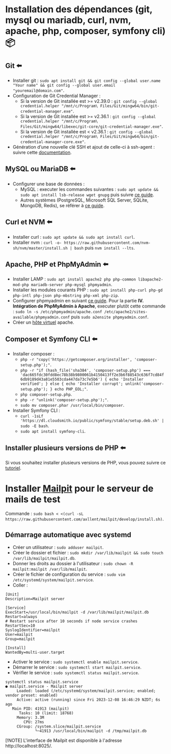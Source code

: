 # Installation des dépendances (git, mysql ou mariadb, curl, nvm, apache, php, composer, symfony cli) 📦

## Git ⬅️

- Installer git : `sudo apt install git && git config --global user.name "Your name" && git config --global user.email "youremail@domain.com"`.
- Configuration de Git Credential Manager :
    - Si la version de Git installée est >= v2.39.0 : `git config --global credential.helper "/mnt/c/Program\ Files/Git/mingw64/bin/git-credential-manager.exe"`.
    - Si la version de Git installée est >= v2.36.1 : `git config --global credential.helper "/mnt/c/Program\ Files/Git/mingw64/libexec/git-core/git-credential-manager.exe"`.
    - Si la version de Git installée est < v2.36.1 : `git config --global credential.helper "/mnt/c/Program\ Files/Git/mingw64/bin/git-credential-manager-core.exe"`.
- Génération d’une nouvelle clé SSH et ajout de celle-ci à ssh-agent : suivre cette [documentation](https://docs.github.com/fr/authentication/connecting-to-github-with-ssh/generating-a-new-ssh-key-and-adding-it-to-the-ssh-agent?platform=linux).

## MySQL ou MariaDB ⬅️

- Configurer une base de données :
    - MySQL : executer les commandes suivantes : `sudo apt update && sudo apt install lsb-release wget gnupg` puis suivre [ce guide](https://dev.mysql.com/doc/mysql-apt-repo-quick-guide/en/).
    - Autres systèmes (PostgreSQL, Microsoft SQL Server, SQLite, MongoDB, Redis), se référer à [ce guide](https://learn.microsoft.com/fr-fr/windows/wsl/tutorials/wsl-database).

## Curl et NVM ⬅️

- Installer curl : `sudo apt update && sudo apt install curl`.
- Installer nvm : `curl -o- https://raw.githubusercontent.com/nvm-sh/nvm/master/install.sh | bash` puis `nvm install --lts`.

## Apache, PHP et PhpMyAdmin ⬅️

- Installer LAMP : `sudo apt install apache2 php php-common libapache2-mod-php mariadb-server php-mysql phpmyadmin`.
- Installer les modules courants PHP : `sudo apt install php-curl php-gd php-intl php-json php-mbstring php-xml php-zip`.
- Configurer phpmyadmin en suivant [ce guide](https://www.it-connect.fr/installer-phpmyadmin-sur-debian-11-et-apache/). Pour la partie **IV. Intégration de PhpMyAdmin à Apache**, executer plutôt cette commande : `sudo ln -s /etc/phpmyadmin/apache.conf /etc/apache2/sites-available/phpmyadmin.conf` puis `sudo a2ensite phpmyadmin.conf`.
- Créer un [hôte virtuel](docs/VIRTUALHOST.md) apache.

## Composer et Symfony CLI ⬅️

- Installer composer :
    - `php -r "copy('https://getcomposer.org/installer', 'composer-setup.php');"`.
    - `php -r "if (hash_file('sha384', 'composer-setup.php') === 'dac665fdc30fdd8ec78b38b9800061b4150413ff2e3b6f88543c636f7cd84f6db9189d43a81e5503cda447da73c7e5b6') { echo 'Installer verified'; } else { echo 'Installer corrupt'; unlink('composer-setup.php'); } echo PHP_EOL;"`.
    - `php composer-setup.php`.
    - `php -r "unlink('composer-setup.php');"`.
    - `sudo mv composer.phar /usr/local/bin/composer`.
- Installer Symfony CLI :
    - `curl -1sLf 'https://dl.cloudsmith.io/public/symfony/stable/setup.deb.sh' | sudo -E bash`.
    - `sudo apt install symfony-cli`.

## Installer plusieurs versions de PHP ⬅️

Si vous souhaitez installer plusieurs versions de PHP, vous pouvez suivre ce [tutoriel](https://tecadmin.net/how-to-install-php-on-debian-12/).

# Installer [Mailpit](https://mailpit.axllent.org/) pour le serveur de mails de test

Commande : `sudo bash < <(curl -sL https://raw.githubusercontent.com/axllent/mailpit/develop/install.sh)`.

## Démarrage automatique avec systemd

- Créer un utilisateur : `sudo adduser mailpit`.
- Créer le dossier et fichier : `sudo mkdir /var/lib/mailpit && sudo touch /var/lib/mailpit/mailpit.db`.
- Donner les droits au dossier à l'utilisateur : `sudo chown -R mailpit:mailpit /var/lib/mailpit`.
- Créer le fichier de configuration du service : `sudo vim /etc/systemd/system/mailpit.service`.
- Coller :
```
[Unit]
Description=Mailpit server

[Service]
ExecStart=/usr/local/bin/mailpit -d /var/lib/mailpit/mailpit.db
Restart=always
# Restart service after 10 seconds if node service crashes
RestartSec=10
SyslogIdentifier=mailpit
User=mailpit
Group=mailpit

[Install]
WantedBy=multi-user.target
```
- Activer le service : `sudo systemctl enable mailpit.service`.
- Démarrer le service : `sudo systemctl start mailpit.service`.
- Vérifier le service : `sudo systemctl status mailpit.service`.
```
systemctl status mailpit.service
● mailpit.service - Mailpit server
     Loaded: loaded (/etc/systemd/system/mailpit.service; enabled; vendor preset: enabled)
     Active: active (running) since Fri 2023-12-08 16:46:29 NZDT; 6s ago
   Main PID: 41913 (mailpit)
      Tasks: 10 (limit: 18768)
     Memory: 3.3M
        CPU: 27ms
     CGroup: /system.slice/mailpit.service
             └─41913 /usr/local/bin/mailpit -d /tmp/mailpit.db
```

[!NOTE]
L'interface de Mailpit est disponible à l'adresse http://localhost:8025/.